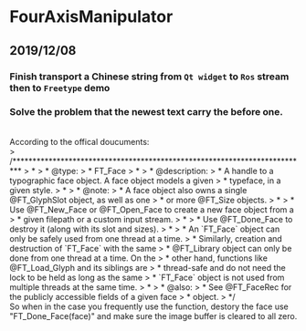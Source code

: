 # FourAxisManipulator

## 2019/12/08

### Finish transport a Chinese string from `Qt widget` to `Ros` stream then to `Freetype` demo

### Solve the problem that the newest text carry the before one.
<br>
According to the offical doucuments:
<br>
>  /**************************************************************************
>   *
>   * @type:
>   *   FT_Face
>   *
>   * @description:
>   *   A handle to a typographic face object.  A face object models a given
>   *   typeface, in a given style.
>   *
>   * @note:
>   *   A face object also owns a single @FT_GlyphSlot object, as well as one
>   *   or more @FT_Size objects.
>   *
>   *   Use @FT_New_Face or @FT_Open_Face to create a new face object from a
>   *   given filepath or a custom input stream.
>   *
>   *   Use @FT_Done_Face to destroy it (along with its slot and sizes).
>   *
>   *   An `FT_Face` object can only be safely used from one thread at a time.
>   *   Similarly, creation and destruction of `FT_Face` with the same
>   *   @FT_Library object can only be done from one thread at a time.  On the
>   *   other hand, functions like @FT_Load_Glyph and its siblings are
>   *   thread-safe and do not need the lock to be held as long as the same
>   *   `FT_Face` object is not used from multiple threads at the same time.
>   *
>   * @also:
>   *   See @FT_FaceRec for the publicly accessible fields of a given face
>   *   object.
>   */
<br>
So when in the case you frequently use the function, destory the face use "FT_Done_Face(face)" and make sure the image buffer is cleared to all zero.
